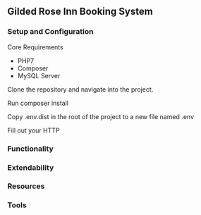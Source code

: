 ## Gilded Rose Inn Booking System
### Setup and Configuration

Core Requirements
- PHP7
- Composer
- MySQL Server

Clone the repository and navigate into the project.

Run composer install

Copy .env.dist in the root of the project to a new file named .env

Fill out your HTTP

### Functionality
### Extendability
### Resources
### Tools